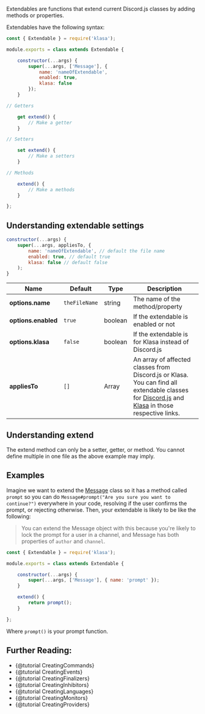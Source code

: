 Extendables are functions that extend current Discord.js classes by adding methods or properties.

Extendables have the following syntax:

```javascript
const { Extendable } = require('klasa');

module.exports = class extends Extendable {

	constructor(...args) {
		super(...args, ['Message'], {
			name: 'nameOfExtendable',
			enabled: true,
			klasa: false
		});
	}

// Getters

	get extend() {
		// Make a getter
	}

// Setters

	set extend() {
		// Make a setters
	}

// Methods

	extend() {
		// Make a methods
	}

};
```

## Understanding extendable settings

```js
constructor(...args) {
    super(...args, appliesTo, {
		name: 'nameOfExtendable', // default the file name
		enabled: true, // default true
		klasa: false // default false	
	);
} 
```

| Name | Default | Type | Description |
| --- | --- | --- | --- |
| **options.name** | `theFileName` | string | The name of the method/property |
| **options.enabled** | `true` | boolean | If the extendable is enabled or not |
| **options.klasa** | `false` | boolean | If the extendable is for Klasa instead of Discord.js |
| **appliesTo** | `[]` | Array | An array of affected classes from Discord.js or Klasa. You can find all extendable classes for [Discord.js](https://github.com/hydrabolt/discord.js/blob/master/src/index.js) and [Klasa](https://github.com/dirigeants/klasa/blob/master/src/index.js) in those respective links. |

## Understanding extend

The extend method can only be a setter, getter, or method. You cannot define multiple in one file as the above example may imply.

## Examples

Imagine we want to extend the [Message](https://discord.js.org/#/docs/main/master/class/Message) class
so it has a method called `prompt` so you can do `Message#prompt("Are you sure you want to continue?")`
everywhere in your code, resolving if the user confirms the prompt, or rejecting otherwise. Then, your
extendable is likely to be like the following:

> You can extend the Message object with this because you're likely to lock the prompt for a user in a channel,
and Message has both properties of `author` and `channel`.

```js
const { Extendable } = require('klasa');

module.exports = class extends Extendable {

	constructor(...args) {
		super(...args, ['Message'], { name: 'prompt' });
	}

	extend() {
		return prompt();
	}

};
```

Where `prompt()` is your prompt function.


## Further Reading:
- {@tutorial CreatingCommands}
- {@tutorial CreatingEvents}
- {@tutorial CreatingFinalizers}
- {@tutorial CreatingInhibitors}
- {@tutorial CreatingLanguages}
- {@tutorial CreatingMonitors}
- {@tutorial CreatingProviders}
